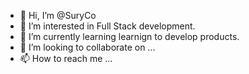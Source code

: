 - 👋 Hi, I’m @SuryCo
- 👀 I’m interested in Full Stack development.
- 🌱 I’m currently learning learnign to develop products.
- 💞️ I’m looking to collaborate on ...
- 📫 How to reach me ...

<!---
SuryCo/SuryCo is a ✨ special ✨ repository because its `README.md` (this file) appears on your GitHub profile.
You can click the Preview link to take a look at your changes.
--->
